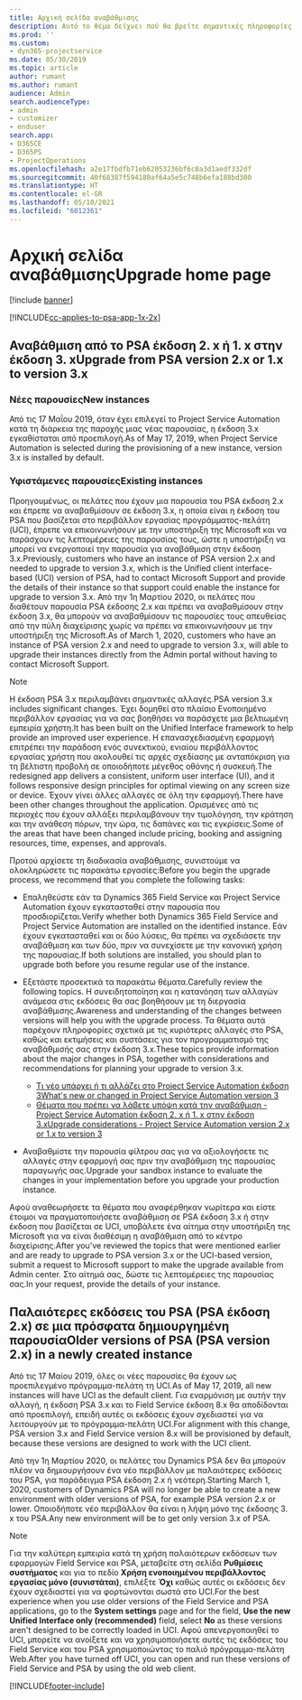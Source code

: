 ```yaml
---
title: Αρχική σελίδα αναβάθμισης
description: Αυτό το θέμα δείχνει πού θα βρείτε σημαντικές πληροφορίες σχετικά με τις νέες και τις τροποποιημένες δυνατότητες του Dynamics 365 Project Service Automation και τη διεργασία για την αναβάθμιση στην πιο πρόσφατη έκδοση.
ms.prod: ''
ms.custom:
- dyn365-projectservice
ms.date: 05/30/2019
ms.topic: article
author: rumant
ms.author: rumant
audience: Admin
search.audienceType:
- admin
- customizer
- enduser
search.app:
- D365CE
- D365PS
- ProjectOperations
ms.openlocfilehash: a2e17fbdfb71eb62053236bf6c8a3d1aedf332df
ms.sourcegitcommit: 40f68387f594180af64a5e5c748b6efa188bd300
ms.translationtype: HT
ms.contentlocale: el-GR
ms.lasthandoff: 05/10/2021
ms.locfileid: "6012361"
---
```

# <a name="upgrade-home-page"></a><span data-ttu-id="03f16-103">Αρχική σελίδα αναβάθμισης</span><span class="sxs-lookup"><span data-stu-id="03f16-103">Upgrade home page</span></span>

[!include [banner](../includes/psa-now-project-operations.md)]

[!INCLUDE[cc-applies-to-psa-app-1x-2x](../includes/cc-applies-to-psa-app-1x-2x.md)]

## <a name="upgrade-from-psa-version-2x-or-1x-to-version-3x"></a><span data-ttu-id="03f16-104">Αναβάθμιση από το PSA έκδοση 2. x ή 1. x στην έκδοση 3. x</span><span class="sxs-lookup"><span data-stu-id="03f16-104">Upgrade from PSA version 2.x or 1.x to version 3.x</span></span>

### <a name="new-instances"></a><span data-ttu-id="03f16-105">Νέες παρουσίες</span><span class="sxs-lookup"><span data-stu-id="03f16-105">New instances</span></span>

<span data-ttu-id="03f16-106">Από τις 17 Μαΐου 2019, όταν έχει επιλεγεί το Project Service Automation κατά τη διάρκεια της παροχής μιας νέας παρουσίας, η έκδοση 3.x εγκαθίσταται από προεπιλογή.</span><span class="sxs-lookup"><span data-stu-id="03f16-106">As of May 17, 2019, when Project Service Automation is selected during the provisioning of a new instance, version 3.x is installed by default.</span></span>

### <a name="existing-instances"></a><span data-ttu-id="03f16-107">Υφιστάμενες παρουσίες</span><span class="sxs-lookup"><span data-stu-id="03f16-107">Existing instances</span></span>

<span data-ttu-id="03f16-108">Προηγουμένως, οι πελάτες που έχουν μια παρουσία του PSA έκδοση 2.x και έπρεπε να αναβαθμίσουν σε έκδοση 3.x, η οποία είναι η έκδοση του PSA που βασίζεται στο περιβάλλον εργασίας προγράμματος-πελάτη (UCI), έπρεπε να επικοινωνήσουν με την υποστήριξη της Microsoft και να παράσχουν τις λεπτομέρειες της παρουσίας τους, ώστε η υποστήριξη να μπορεί να ενεργοποιεί την παρουσία για αναβάθμιση στην έκδοση 3.x.</span><span class="sxs-lookup"><span data-stu-id="03f16-108">Previously, customers who have an instance of PSA version 2.x and needed to upgrade to version 3.x, which is the Unified client interface-based (UCI) version of PSA, had to contact Microsoft Support and provide the details of their instance so that support could enable the instance for upgrade to version 3.x.</span></span> <span data-ttu-id="03f16-109">Από την 1η Μαρτίου 2020, οι πελάτες που διαθέτουν παρουσία PSA έκδοσης 2.x και πρέπει να αναβαθμίσουν στην έκδοση 3.x, θα μπορούν να αναβαθμίσουν τις παρουσίες τους απευθείας από την πύλη διαχείρισης χωρίς να πρέπει να επικοινωνήσουν με την υποστήριξη της Microsoft.</span><span class="sxs-lookup"><span data-stu-id="03f16-109">As of March 1, 2020, customers who have an instance of PSA version 2.x and need to upgrade to version 3.x, will able to upgrade their instances directly from the Admin portal without having to contact Microsoft Support.</span></span>  

> [!NOTE]
> <span data-ttu-id="03f16-110">Η έκδοση PSA 3.x περιλαμβάνει σημαντικές αλλαγές.</span><span class="sxs-lookup"><span data-stu-id="03f16-110">PSA version 3.x includes significant changes.</span></span> <span data-ttu-id="03f16-111">Έχει δομηθεί στο πλαίσιο Ενοποιημένο περιβάλλον εργασίας για να σας βοηθήσει να παράσχετε μια βελτιωμένη εμπειρία χρήστη.</span><span class="sxs-lookup"><span data-stu-id="03f16-111">It has been built on the Unified Interface framework to help provide an improved user experience.</span></span> <span data-ttu-id="03f16-112">Η επανασχεδιασμένη εφαρμογή επιτρέπει την παράδοση ενός συνεκτικού, ενιαίου περιβάλλοντος εργασίας χρήστη που ακολουθεί τις αρχές σχεδίασης με ανταπόκριση για τη βέλτιστη προβολή σε οποιοδήποτε μέγεθος οθόνης ή συσκευή.</span><span class="sxs-lookup"><span data-stu-id="03f16-112">The redesigned app delivers a consistent, uniform user interface (UI), and it follows responsive design principles for optimal viewing on any screen size or device.</span></span> <span data-ttu-id="03f16-113">Έχουν γίνει άλλες αλλαγές σε όλη την εφαρμογή.</span><span class="sxs-lookup"><span data-stu-id="03f16-113">There have been other changes throughout the application.</span></span> <span data-ttu-id="03f16-114">Ορισμένες από τις περιοχές που έχουν αλλάξει περιλαμβάνουν την τιμολόγηση, την κράτηση και την ανάθεση πόρων, την ώρα, τις δαπάνες και τις εγκρίσεις.</span><span class="sxs-lookup"><span data-stu-id="03f16-114">Some of the areas that have been changed include pricing, booking and assigning resources, time, expenses, and approvals.</span></span>

<span data-ttu-id="03f16-115">Προτού αρχίσετε τη διαδικασία αναβάθμισης, συνιστούμε να ολοκληρώσετε τις παρακάτω εργασίες:</span><span class="sxs-lookup"><span data-stu-id="03f16-115">Before you begin the upgrade process, we recommend that you complete the following tasks:</span></span>

- <span data-ttu-id="03f16-116">Επαληθεύστε εάν τα Dynamics 365 Field Service και Project Service Automation έχουν εγκατασταθεί στην παρουσία που προσδιορίζεται.</span><span class="sxs-lookup"><span data-stu-id="03f16-116">Verify whether both Dynamics 365 Field Service and Project Service Automation are installed on the identified instance.</span></span> <span data-ttu-id="03f16-117">Εάν έχουν εγκατασταθεί και οι δύο λύσεις, θα πρέπει να σχεδιάσετε την αναβάθμιση και των δύο, πριν να συνεχίσετε με την κανονική χρήση της παρουσίας.</span><span class="sxs-lookup"><span data-stu-id="03f16-117">If both solutions are installed, you should plan to upgrade both before you resume regular use of the instance.</span></span>
- <span data-ttu-id="03f16-118">Εξετάστε προσεκτικά τα παρακάτω θέματα.</span><span class="sxs-lookup"><span data-stu-id="03f16-118">Carefully review the following topics.</span></span> <span data-ttu-id="03f16-119">Η συνειδητοποίηση και η κατανόηση των αλλαγών ανάμεσα στις εκδόσεις θα σας βοηθήσουν με τη διεργασία αναβάθμισης.</span><span class="sxs-lookup"><span data-stu-id="03f16-119">Awareness and understanding of the changes between versions will help you with the upgrade process.</span></span> <span data-ttu-id="03f16-120">Τα θέματα αυτά παρέχουν πληροφορίες σχετικά με τις κυριότερες αλλαγές στο PSA, καθώς και εκτιμήσεις και συστάσεις για τον προγραμματισμό της αναβάθμισής σας στην έκδοση 3.x.</span><span class="sxs-lookup"><span data-stu-id="03f16-120">These topics provide information about the major changes in PSA, together with considerations and recommendations for planning your upgrade to version 3.x.</span></span>

    - [<span data-ttu-id="03f16-121">Τι νέο υπάρχει ή τι αλλάζει στο Project Service Automation έκδοση 3</span><span class="sxs-lookup"><span data-stu-id="03f16-121">What's new or changed in Project Service Automation version 3</span></span>](whats-new-changed-v3.md)
    - [<span data-ttu-id="03f16-122">Θέματα που πρέπει να λάβετε υπόψη κατά την αναβάθμιση - Project Service Automation έκδοση 2. x ή 1. x στην έκδοση 3.x</span><span class="sxs-lookup"><span data-stu-id="03f16-122">Upgrade considerations - Project Service Automation version 2.x or 1.x to version 3</span></span>](upgrade-v3.md)

- <span data-ttu-id="03f16-123">Αναβαθμίστε την παρουσία φίλτρου σας για να αξιολογήσετε τις αλλαγές στην εφαρμογή σας πριν την αναβάθμιση της παρουσίας παραγωγής σας.</span><span class="sxs-lookup"><span data-stu-id="03f16-123">Upgrade your sandbox instance to evaluate the changes in your implementation before you upgrade your production instance.</span></span>

<span data-ttu-id="03f16-124">Αφού αναθεωρήσετε τα θέματα που αναφέρθηκαν νωρίτερα και είστε έτοιμοι να πραγματοποιήσετε αναβάθμιση σε PSA έκδοση 3.x ή στην έκδοση που βασίζεται σε UCI, υποβάλετε ένα αίτημα στην υποστήριξη της Microsoft για να είναι διαθέσιμη η αναβάθμιση από το κέντρο διαχείρισης.</span><span class="sxs-lookup"><span data-stu-id="03f16-124">After you've reviewed the topics that were mentioned earlier and are ready to upgrade to PSA version 3.x or the UCI-based version, submit a request to Microsoft support to make the upgrade available from Admin center.</span></span> <span data-ttu-id="03f16-125">Στο αίτημά σας, δώστε τις λεπτομέρειες της παρουσίας σας.</span><span class="sxs-lookup"><span data-stu-id="03f16-125">In your request, provide the details of your instance.</span></span>

## <a name="older-versions-of-psa-psa-version-2x-in-a-newly-created-instance"></a><span data-ttu-id="03f16-126">Παλαιότερες εκδόσεις του PSA (PSA έκδοση 2.x) σε μια πρόσφατα δημιουργημένη παρουσία</span><span class="sxs-lookup"><span data-stu-id="03f16-126">Older versions of PSA (PSA version 2.x) in a newly created instance</span></span>

<span data-ttu-id="03f16-127">Από τις 17 Μαίου 2019, όλες οι νέες παρουσίες θα έχουν ως προεπιλεγμένο πρόγραμμα-πελάτη τη UCI.</span><span class="sxs-lookup"><span data-stu-id="03f16-127">As of May 17, 2019, all new instances will have UCI as the default client.</span></span> <span data-ttu-id="03f16-128">Για εναρμόνιση με αυτήν την αλλαγή, η έκδοση PSA 3.x και το Field Service έκδοση 8.x θα αποδίδονται από προεπιλογή, επειδή αυτές οι εκδόσεις έχουν σχεδιαστεί για να λειτουργούν με το πρόγραμμα-πελάτη UCI.</span><span class="sxs-lookup"><span data-stu-id="03f16-128">For alignment with this change, PSA version 3.x and Field Service version 8.x will be provisioned by default, because these versions are designed to work with the UCI client.</span></span>

<span data-ttu-id="03f16-129">Από την 1η Μαρτίου 2020, οι πελάτες του Dynamics PSA δεν θα μπορούν πλέον να δημιουργήσουν ένα νέο περιβάλλον με παλαιότερες εκδόσεις του PSA, για παράδειγμα PSA έκδοση 2.x ή νεότερη.</span><span class="sxs-lookup"><span data-stu-id="03f16-129">Starting March 1, 2020, customers of Dynamics PSA will no longer be able to create a new environment with older versions of PSA, for example PSA version 2.x or lower.</span></span> <span data-ttu-id="03f16-130">Οποιοδήποτε νέο περιβάλλον θα είναι η λήψη μόνο της έκδοσης 3. x του PSA.</span><span class="sxs-lookup"><span data-stu-id="03f16-130">Any new environment will be to get only version 3.x of PSA.</span></span>

> [!NOTE]
> <span data-ttu-id="03f16-131">Για την καλύτερη εμπειρία κατά τη χρήση παλαιότερων εκδόσεων των εφαρμογών Field Service και PSA, μεταβείτε στη σελίδα **Ρυθμίσεις συστήματος** και για το πεδίο **Χρήση ενοποιημένου περιβάλλοντος εργασίας μόνο (συνιστάται)**, επιλέξτε **Όχι** καθώς αυτές οι εκδόσεις δεν έχουν σχεδιαστεί για να φορτώνονται σωστά στο UCI.</span><span class="sxs-lookup"><span data-stu-id="03f16-131">For the best experience when you use older versions of the Field Service and PSA applications, go to the **System settings** page and for the field, **Use the new Unified Interface only (recommended)** field, select **No** as these versions aren't designed to be correctly loaded in UCI.</span></span> <span data-ttu-id="03f16-132">Αφού απενεργοποιηθεί το UCI, μπορείτε να ανοίξετε και να χρησιμοποιήσετε αυτές τις εκδόσεις του Field Service και του PSA χρησιμοποιώντας το παλιό πρόγραμμα-πελάτη Web.</span><span class="sxs-lookup"><span data-stu-id="03f16-132">After you have turned off UCI, you can open and run these versions of Field Service and PSA by using the old web client.</span></span> 


[!INCLUDE[footer-include](../includes/footer-banner.md)]
